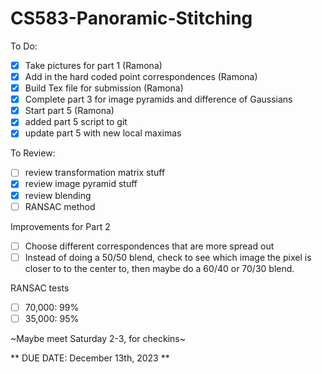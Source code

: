 # CS583-Panoramic-Stitching

To Do:
- [X] Take pictures for part 1 (Ramona)
- [X] Add in the hard coded point correspondences (Ramona)
- [X] Build Tex file for submission (Ramona)
- [X] Complete part 3 for image pyramids and difference of Gaussians
- [X] Start part 5 (Ramona)
- [X] added part 5 script to git
- [X] update part 5 with new local maximas

To Review:
- [ ] review transformation matrix stuff
- [X] review image pyramid stuff
- [X] review blending
- [ ] RANSAC method

Improvements for Part 2
- [ ] Choose different correspondences that are more spread out
- [ ] Instead of doing a 50/50 blend, check to see which image the pixel is closer to to the center to, then maybe do a 60/40 or 70/30 blend.

RANSAC tests
- [ ] 70,000: 99%
- [ ] 35,000: 95%

~Maybe meet Saturday 2-3, for checkins~

** DUE DATE: December 13th, 2023 **
